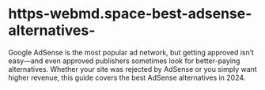 # https-webmd.space-best-adsense-alternatives-
Google AdSense is the most popular ad network, but getting approved isn’t easy—and even approved publishers sometimes look for better-paying alternatives. Whether your site was rejected by AdSense or you simply want higher revenue, this guide covers the best AdSense alternatives in 2024.
